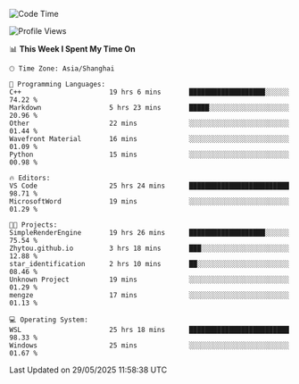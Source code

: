 <!--START_SECTION:waka-->
![Code Time](http://img.shields.io/badge/Code%20Time-2%2C933%20hrs%2010%20mins-blue)

![Profile Views](http://img.shields.io/badge/Profile%20Views-0-blue)

📊 **This Week I Spent My Time On** 

```text
🕑︎ Time Zone: Asia/Shanghai

💬 Programming Languages: 
C++                      19 hrs 6 mins       ███████████████████░░░░░░   74.22 % 
Markdown                 5 hrs 23 mins       █████░░░░░░░░░░░░░░░░░░░░   20.96 % 
Other                    22 mins             ░░░░░░░░░░░░░░░░░░░░░░░░░   01.44 % 
Wavefront Material       16 mins             ░░░░░░░░░░░░░░░░░░░░░░░░░   01.09 % 
Python                   15 mins             ░░░░░░░░░░░░░░░░░░░░░░░░░   00.98 % 

🔥 Editors: 
VS Code                  25 hrs 24 mins      █████████████████████████   98.71 % 
MicrosoftWord            19 mins             ░░░░░░░░░░░░░░░░░░░░░░░░░   01.29 % 

🐱‍💻 Projects: 
SimpleRenderEngine       19 hrs 26 mins      ███████████████████░░░░░░   75.54 % 
Zhytou.github.io         3 hrs 18 mins       ███░░░░░░░░░░░░░░░░░░░░░░   12.88 % 
star_identification      2 hrs 10 mins       ██░░░░░░░░░░░░░░░░░░░░░░░   08.46 % 
Unknown Project          19 mins             ░░░░░░░░░░░░░░░░░░░░░░░░░   01.29 % 
mengze                   17 mins             ░░░░░░░░░░░░░░░░░░░░░░░░░   01.13 % 

💻 Operating System: 
WSL                      25 hrs 18 mins      █████████████████████████   98.33 % 
Windows                  25 mins             ░░░░░░░░░░░░░░░░░░░░░░░░░   01.67 % 
```


 Last Updated on 29/05/2025 11:58:38 UTC
<!--END_SECTION:waka-->